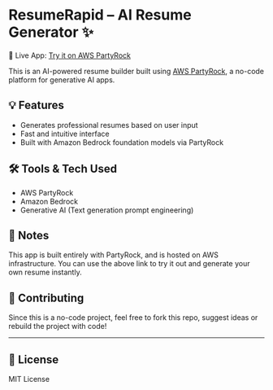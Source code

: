 # ResumeRapid – AI Resume Generator ✨

🔗 Live App: [Try it on AWS PartyRock](https://partyrock.aws/u/omars/_JvBtwAoZ/ResumeRapid)

This is an AI-powered resume builder built using [AWS PartyRock](https://partyrock.aws), a no-code platform for generative AI apps.

## 💡 Features

- Generates professional resumes based on user input
- Fast and intuitive interface
- Built with Amazon Bedrock foundation models via PartyRock

## 🛠️ Tools & Tech Used

- AWS PartyRock
- Amazon Bedrock
- Generative AI (Text generation prompt engineering)

## 📌 Notes

This app is built entirely with PartyRock, and is hosted on AWS infrastructure. You can use the above link to try it out and generate your own resume instantly.

## 🤝 Contributing

Since this is a no-code project, feel free to fork this repo, suggest ideas or rebuild the project with code!

---

## 📄 License

MIT License
